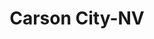 ---
title: Carson City-NV
slug: carson-city-nv
f_state:
- cms/state/nevada.md
f_locations:
- cms/payday-loan/advance-america-2894.md
- cms/payday-loan/advanced-credit-title-loans-3521.md
- cms/payday-loan/aeon-communications-3579.md
- cms/payday-loan/all-american-auto-title-loan-3679.md
- cms/payday-loan/auto-bank-leasing-corporation-4939.md
- cms/payday-loan/cash-plus-8258.md
- cms/payday-loan/cash-plus-8337.md
- cms/payday-loan/cashpro-9472.md
- cms/payday-loan/cashpro-9473.md
- cms/payday-loan/check-into-cash-12870.md
- cms/payday-loan/dollar-loan-center-16066.md
- cms/payday-loan/dollar-loan-center-16067.md
- cms/payday-loan/dollar-loan-center-16068.md
- cms/payday-loan/fast-cash-17660.md
- cms/payday-loan/frog-center-18854.md
- cms/payday-loan/moneytree-21971.md
- cms/payday-loan/moneytree-21972.md
- cms/payday-loan/paycheck-advance-23661.md
- cms/payday-loan/paycheck-advance-23662.md
- cms/payday-loan/paycheck-advance-23663.md
- cms/payday-loan/paycheck-advance-23664.md
- cms/payday-loan/paycheck-advance-23665.md
- cms/payday-loan/paycheck-advance-23666.md
- cms/payday-loan/qc-financial-24778.md
- cms/payday-loan/quick-cash-inc-25185.md
- cms/payday-loan/quick-cash-inc-25186.md
- cms/payday-loan/rent-a-center-25966.md
updated-on: '2024-05-30T13:41:28.615Z'
created-on: '2024-05-30T13:41:28.615Z'
published-on: '2024-05-30T13:54:32.469Z'
f_city: Carson City
layout: '[city].html'
tags: city
---